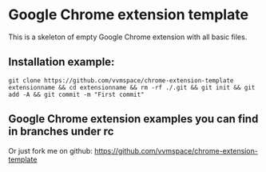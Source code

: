 # Google Chrome extension template

This is a skeleton of empty Google Chrome extension with all basic files.

## Installation example:
```
git clone https://github.com/vvmspace/chrome-extension-template extensionname && cd extensionname && rm -rf ./.git && git init && git add -A && git commit -m "First commit"
```

## Google Chrome extension examples you can find in branches under rc

Or just fork me on github: https://github.com/vvmspace/chrome-extension-template
